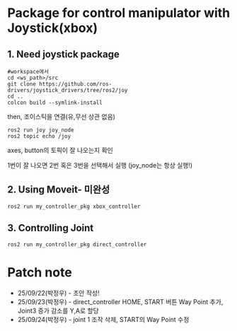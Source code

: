 # Package for control manipulator with Joystick(xbox)
## 1. Need joystick package

    #workspace에서
    cd <ws_path>/src
    git clone https://github.com/ros-drivers/joystick_drivers/tree/ros2/joy
    cd ..
    colcon build --symlink-install

then, 조이스틱을 연결(유,무선 상관 없음)

    ros2 run joy joy_node
    ros2 topic echo /joy 
    
axes, button의 토픽이 잘 나오는지 확인

1번이 잘 나오면 2번 혹은 3번을 선택해서 실행 (joy_node는 항상 실행!)

## 2. Using Moveit- 미완성

    ros2 run my_controller_pkg xbox_controller


## 3. Controlling Joint
    ros2 run my_controller_pkg direct_controller

# Patch note
- 25/09/22(박정우) - 초안 작성!
- 25/09/23(박정우) - direct_controller HOME, START 버튼 Way Point 추가, Joint3 증가 감소를 Y,A로 할당
- 25/09/24(박정우) - joint 1 조작 삭제, START의 Way Point 수정
